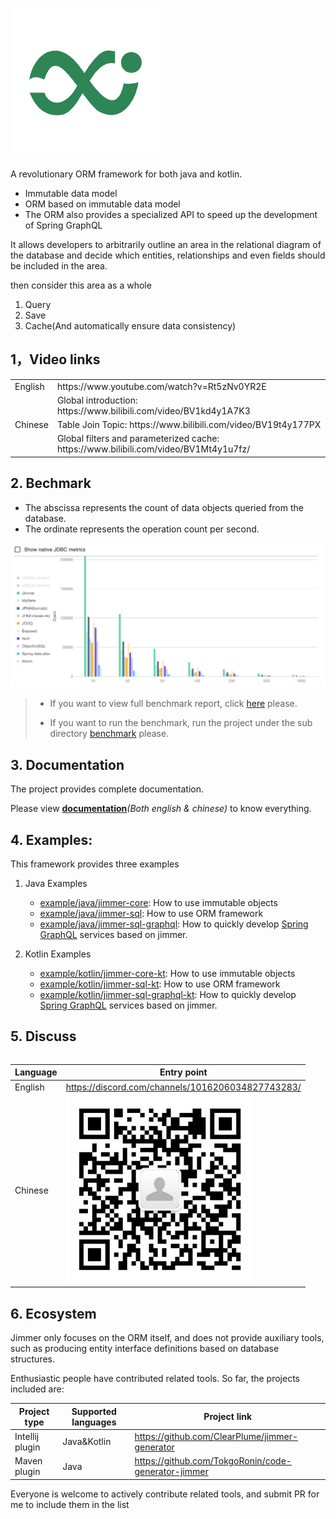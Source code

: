 
[![logo](logo.png)](https://babyfish-ct.github.io/jimmer/)

A revolutionary ORM framework for both java and kotlin.

- Immutable data model
- ORM based on immutable data model
- The ORM also provides a specialized API to speed up the development of Spring GraphQL

It allows developers to arbitrarily outline an area in the relational diagram of the database and decide which entities, relationships and even fields should be included in the area.

then consider this area as a whole
1. Query
2. Save
3. Cache(And automatically ensure data consistency)

## 1，Video links

<table>
   <tr>
      <td>English</td>
      <td>https://www.youtube.com/watch?v=Rt5zNv0YR2E</td>
   </tr>
   <tr>
      <td rowspan="3">Chinese</td>
      <td>Global introduction: https://www.bilibili.com/video/BV1kd4y1A7K3</td>
   </tr>
   <tr>
      <td>Table Join Topic: https://www.bilibili.com/video/BV19t4y177PX</td>
   </tr>
   <tr>
      <td>Global filters and parameterized cache: https://www.bilibili.com/video/BV1Mt4y1u7fz/</td>
   </tr>
<table>

## 2. Bechmark

- The abscissa represents the count of data objects queried from the database.
- The ordinate represents the operation count per second.

<kbd>
   <a href="https://raw.githubusercontent.com/babyfish-ct/jimmer/orphan/doc/static/img/benchmark-snapshot.jpg">
       <img src="benchmark.png"/>
   </a>
</kbd>

> 
> - If you want to view full benchmark report, click [here](https://babyfish-ct.github.io/jimmer-doc/docs/benchmark) please.
> 
> - If you want to run the benchmark, run the project under the sub directory [benchmark](./benchmark) please.

## 3. Documentation

The project provides complete documentation.

Please view [**documentation**](https://babyfish-ct.github.io/jimmer/)*(Both english & chinese)* to know everything.

## 4. Examples:

This framework provides three examples

1. Java Examples
   - [example/java/jimmer-core](example/java/jimmer-core): How to use immutable objects
   - [example/java/jimmer-sql](example/java/jimmer-sql): How to use ORM framework
   - [example/java/jimmer-sql-graphql](example/java/jimmer-sql-graphql): How to quickly develop [Spring GraphQL](https://spring.io/projects/spring-graphql) services based on jimmer.


2. Kotlin Examples
   - [example/kotlin/jimmer-core-kt](example/kotlin/jimmer-core-kt): How to use immutable objects
   - [example/kotlin/jimmer-sql-kt](example/kotlin/jimmer-sql-kt): How to use ORM framework
   - [example/kotlin/jimmer-sql-graphql-kt](example/kotlin/jimmer-sql-graphql-kt): How to quickly develop [Spring GraphQL](https://spring.io/projects/spring-graphql) services based on jimmer.

## 5. Discuss

|Language|Entry point|
|---|---|
|English|https://discord.com/channels/1016206034827743283/|
|Chinese|<img src="doc/static/img/public-wechat.jpg" height=300/>|

## 6. Ecosystem

Jimmer only focuses on the ORM itself, and does not provide auxiliary tools, such as producing entity interface definitions based on database structures.

Enthusiastic people have contributed related tools. So far, the projects included are:

|Project type|Supported languages|Project link|
|---|---|---|
|Intellij plugin|Java&Kotlin|https://github.com/ClearPlume/jimmer-generator|
|Maven plugin|Java|https://github.com/TokgoRonin/code-generator-jimmer|

Everyone is welcome to actively contribute related tools, and submit PR for me to include them in the list
